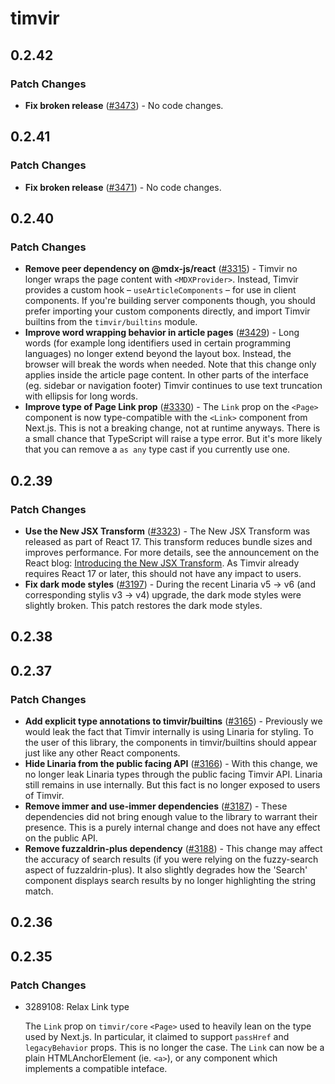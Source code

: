 # timvir

## 0.2.42

### Patch Changes

- **Fix broken release** ([#3473](https://github.com/timvir/timvir/pull/3473)) - No code changes.

## 0.2.41

### Patch Changes

- **Fix broken release** ([#3471](https://github.com/timvir/timvir/pull/3471)) - No code changes.

## 0.2.40

### Patch Changes

- **Remove peer dependency on @mdx-js/react** ([#3315](https://github.com/timvir/timvir/pull/3315)) - Timvir no longer wraps the page content with `<MDXProvider>`. Instead, Timvir provides a custom hook – `useArticleComponents` – for use in client components. If you're building server components though, you should prefer importing your custom components directly, and import Timvir builtins from the `timvir/builtins` module.
- **Improve word wrapping behavior in article pages** ([#3429](https://github.com/timvir/timvir/pull/3429)) - Long words (for example long identifiers used in certain programming languages) no longer extend beyond the layout box. Instead, the browser will break the words when needed. Note that this change only applies inside the article page content. In other parts of the interface (eg. sidebar or navigation footer) Timvir continues to use text truncation with ellipsis for long words.
- **Improve type of Page Link prop** ([#3330](https://github.com/timvir/timvir/pull/3330)) - The `Link` prop on the `<Page>` component is now type-compatible with the `<Link>` component from Next.js. This is not a breaking change, not at runtime anyways. There is a small chance that TypeScript will raise a type error. But it's more likely that you can remove a `as any` type cast if you currently use one.

## 0.2.39

### Patch Changes

- **Use the New JSX Transform** ([#3323](https://github.com/timvir/timvir/pull/3323)) - The New JSX Transform was released as part of React 17. This transform reduces bundle sizes and improves performance. For more details, see the announcement on the React blog: [Introducing the New JSX Transform](https://legacy.reactjs.org/blog/2020/09/22/introducing-the-new-jsx-transform.html). As Timvir already requires React 17 or later, this should not have any impact to users.
- **Fix dark mode styles** ([#3197](https://github.com/timvir/timvir/pull/3197)) - During the recent Linaria v5 -> v6 (and corresponding stylis v3 -> v4) upgrade, the dark mode styles were slightly broken. This patch restores the dark mode styles.

## 0.2.38

## 0.2.37

### Patch Changes

- **Add explicit type annotations to timvir/builtins** ([#3165](https://github.com/timvir/timvir/pull/3165)) - Previously we would leak the fact that Timvir internally is using Linaria for styling. To the user of this library, the components in timvir/builtins should appear just like any other React components.
- **Hide Linaria from the public facing API** ([#3166](https://github.com/timvir/timvir/pull/3166)) - With this change, we no longer leak Linaria types through the public facing Timvir API. Linaria still remains in use internally. But this fact is no longer exposed to users of Timvir.
- **Remove immer and use-immer dependencies** ([#3187](https://github.com/timvir/timvir/pull/3187)) - These dependencies did not bring enough value to the library to warrant their presence. This is a purely internal change and does not have any effect on the public API.
- **Remove fuzzaldrin-plus dependency** ([#3188](https://github.com/timvir/timvir/pull/3188)) - This change may affect the accuracy of search results (if you were relying on the fuzzy-search aspect of fuzzaldrin-plus). It also slightly degrades how the 'Search' component displays search results by no longer highlighting the string match.

## 0.2.36

## 0.2.35

### Patch Changes

- 3289108: Relax Link type

  The `Link` prop on `timvir/core` `<Page>` used to heavily lean on the type used by Next.js.
  In particular, it claimed to support `passHref` and `legacyBehavior` props.
  This is no longer the case.
  The `Link` can now be a plain HTMLAnchorElement (ie. `<a>`), or any component which implements a compatible inteface.

